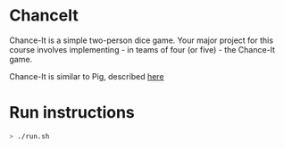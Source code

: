 # ChanceIt

Chance-It is a simple two-person dice game. Your major project for this course involves
implementing - in teams of four (or five) - the Chance-It game.

Chance-It is similar to Pig, described [here](https://en.wikipedia.org/wiki/Pig_(dice_game))

# Run instructions

```bash
> ./run.sh
```
